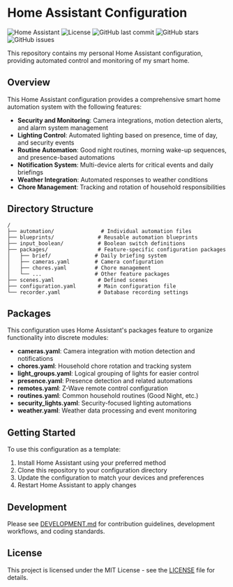 # Home Assistant Configuration

![Home Assistant](https://img.shields.io/badge/Home%20Assistant-2025.3.4-blue?style=flat-square&logo=home-assistant)
![License](https://img.shields.io/github/license/bcl1713/homeassistant-config?style=flat-square)
![GitHub last commit](https://img.shields.io/github/last-commit/bcl1713/homeassistant-config?style=flat-square)
![GitHub stars](https://img.shields.io/github/stars/bcl1713/homeassistant-config?style=flat-square)
![GitHub issues](https://img.shields.io/github/issues/bcl1713/homeassistant-config?style=flat-square)

This repository contains my personal Home Assistant configuration, providing automated control and monitoring of my smart home.

## Overview

This Home Assistant configuration provides a comprehensive smart home automation system with the following features:

- **Security and Monitoring**: Camera integrations, motion detection alerts, and alarm system management
- **Lighting Control**: Automated lighting based on presence, time of day, and security events
- **Routine Automation**: Good night routines, morning wake-up sequences, and presence-based automations
- **Notification System**: Multi-device alerts for critical events and daily briefings
- **Weather Integration**: Automated responses to weather conditions
- **Chore Management**: Tracking and rotation of household responsibilities

## Directory Structure

```
/
├── automation/               # Individual automation files
├── blueprints/              # Reusable automation blueprints
├── input_boolean/           # Boolean switch definitions
├── packages/                # Feature-specific configuration packages
│   ├── brief/              # Daily briefing system
│   ├── cameras.yaml        # Camera configuration
│   ├── chores.yaml         # Chore management
│   └── ...                 # Other feature packages
├── scenes.yaml              # Defined scenes
├── configuration.yaml       # Main configuration file
└── recorder.yaml            # Database recording settings
```

## Packages

This configuration uses Home Assistant's packages feature to organize functionality into discrete modules:

- **cameras.yaml**: Camera integration with motion detection and notifications
- **chores.yaml**: Household chore rotation and tracking system
- **light_groups.yaml**: Logical grouping of lights for easier control
- **presence.yaml**: Presence detection and related automations
- **remotes.yaml**: Z-Wave remote control configuration
- **routines.yaml**: Common household routines (Good Night, etc.)
- **security_lights.yaml**: Security-focused lighting automations
- **weather.yaml**: Weather data processing and event monitoring

## Getting Started

To use this configuration as a template:

1. Install Home Assistant using your preferred method
2. Clone this repository to your configuration directory
3. Update the configuration to match your devices and preferences
4. Restart Home Assistant to apply changes

## Development

Please see [DEVELOPMENT.md](DEVELOPMENT.md) for contribution guidelines, development workflows, and coding standards.

## License

This project is licensed under the MIT License - see the [LICENSE](LICENSE) file for details.
